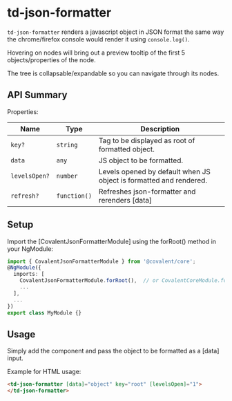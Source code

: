 # td-json-formatter

`td-json-formatter` renders a javascript object in JSON format the same way the chrome/firefox console would render it using `console.log()`.

Hovering on nodes will bring out a preview tooltip of the first 5 objects/properties of the node.

The tree is collapsable/expandable so you can navigate through its nodes.

## API Summary

Properties:

| Name | Type | Description |
| --- | --- | --- |
| `key?` | `string` | Tag to be displayed as root of formatted object.
| `data` | `any` | JS object to be formatted.
| `levelsOpen?` | `number` | Levels opened by default when JS object is formatted and rendered.
| `refresh?` | `function()` | Refreshes json-formatter and rerenders [data]

## Setup

Import the [CovalentJsonFormatterModule] using the forRoot() method in your NgModule:

```typescript
import { CovalentJsonFormatterModule } from '@covalent/core';
@NgModule({
  imports: [
    CovalentJsonFormatterModule.forRoot(),  // or CovalentCoreModule.forRoot() (included inside of it)
    ...
  ],
  ...
})
export class MyModule {}
```

## Usage

Simply add the component and pass the object to be formatted as a [data] input.

Example for HTML usage:

```html
<td-json-formatter [data]="object" key="root" [levelsOpen]="1">
</td-json-formatter>
```
